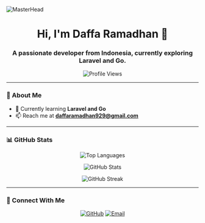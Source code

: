 ![MasterHead](https://media.giphy.com/media/26AHONQ79FdWZhAI0/giphy.gif)

<h1 align="center">Hi, I'm Daffa Ramadhan 👋</h1>
<h3 align="center">A passionate developer from Indonesia, currently exploring Laravel and Go.</h3>


<p align="center">
  <img src="https://komarev.com/ghpvc/?username=DapCodes&label=Profile%20Views&color=0e75b6&style=flat" alt="Profile Views" />
</p>

---

### 🚀 About Me
- 🌱 Currently learning **Laravel and Go**
- 📫 Reach me at **daffaramadhan929@gmail.com**

---

### 📊 GitHub Stats
<p align="center">
  <img src="https://github-readme-stats.vercel.app/api/top-langs?username=DapCodes&show_icons=true&locale=en&layout=compact" alt="Top Languages" />
</p>

<p align="center">
  <img src="https://github-readme-stats.vercel.app/api?username=DapCodes&show_icons=true&locale=en" alt="GitHub Stats" />
</p>

<p align="center">
  <img src="https://github-readme-streak-stats.herokuapp.com/?user=DapCodes" alt="GitHub Streak" />
</p>

---

### 🔗 Connect With Me
<p align="center">
  <a href="https://github.com/DapCodes"><img src="https://img.shields.io/badge/GitHub-333?style=for-the-badge&logo=github&logoColor=white" alt="GitHub" /></a>
  <a href="mailto:daffaramadhan929@gmail.com"><img src="https://img.shields.io/badge/Email-D14836?style=for-the-badge&logo=gmail&logoColor=white" alt="Email" /></a>
</p>
